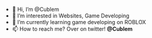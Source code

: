 - 👋 Hi, I’m @Cublem
- 👀 I’m interested in Websites, Game Developing
- 🌱 I’m currently learning game developing on ROBLOX
- 📫 How to reach me? Over on twitter! **@Cublem**

<!---
Cublem/Cublem is a ✨ special ✨ repository because its `README.md` (this file) appears on your GitHub profile.
You can click the Preview link to take a look at your changes.
--->

